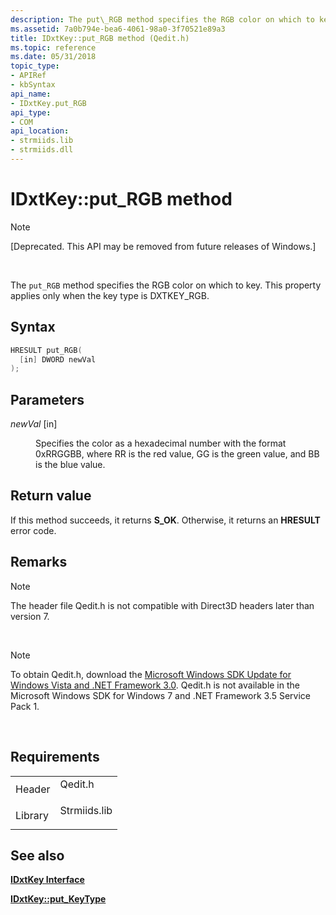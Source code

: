 ```yaml
---
description: The put\_RGB method specifies the RGB color on which to key. This property applies only when the key type is DXTKEY\_RGB.
ms.assetid: 7a0b794e-bea6-4061-98a0-3f70521e89a3
title: IDxtKey::put_RGB method (Qedit.h)
ms.topic: reference
ms.date: 05/31/2018
topic_type: 
- APIRef
- kbSyntax
api_name: 
- IDxtKey.put_RGB
api_type: 
- COM
api_location: 
- strmiids.lib
- strmiids.dll
---
```


# IDxtKey::put\_RGB method

> [!Note]  
> \[Deprecated. This API may be removed from future releases of Windows.\]

 

The `put_RGB` method specifies the RGB color on which to key. This property applies only when the key type is DXTKEY\_RGB.

## Syntax


```C++
HRESULT put_RGB(
  [in] DWORD newVal
);
```



## Parameters

<dl> <dt>

*newVal* \[in\]
</dt> <dd>

Specifies the color as a hexadecimal number with the format 0xRRGGBB, where RR is the red value, GG is the green value, and BB is the blue value.

</dd> </dl>

## Return value

If this method succeeds, it returns **S\_OK**. Otherwise, it returns an **HRESULT** error code.

## Remarks

> [!Note]  
> The header file Qedit.h is not compatible with Direct3D headers later than version 7.

 

> [!Note]  
> To obtain Qedit.h, download the [Microsoft Windows SDK Update for Windows Vista and .NET Framework 3.0](https://msdn.microsoft.com/windowsvista/bb980924.aspx). Qedit.h is not available in the Microsoft Windows SDK for Windows 7 and .NET Framework 3.5 Service Pack 1.

 

## Requirements



|                    |                                                                                         |
|--------------------|-----------------------------------------------------------------------------------------|
| Header<br/>  | <dl> <dt>Qedit.h</dt> </dl>      |
| Library<br/> | <dl> <dt>Strmiids.lib</dt> </dl> |



## See also

<dl> <dt>

[**IDxtKey Interface**](idxtkey.md)
</dt> <dt>

[**IDxtKey::put\_KeyType**](idxtkey-put-keytype.md)
</dt> </dl>

 

 




